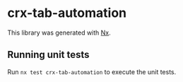 # crx-tab-automation

This library was generated with [Nx](https://nx.dev).

## Running unit tests

Run `nx test crx-tab-automation` to execute the unit tests.
